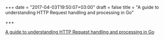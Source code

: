 +++
date = "2017-04-03T19:50:07+03:00"
draft = false
title = "A guide to understanding HTTP Request handling and processing in Go"

+++

<p><a href="https://lanreadelowo.com/blog/2017/04/03/http-in-go">A guide to understanding HTTP Request handling and processing in Go</a></p>